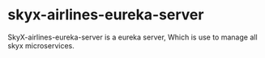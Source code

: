# skyx-airlines-eureka-server
SkyX-airlines-eureka-server is a eureka server, Which is use to manage all skyx microservices.  
